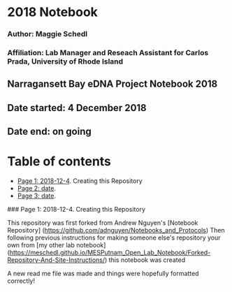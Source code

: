 # 2018 Notebook

### Author: Maggie Schedl
### Affiliation:     Lab Manager and Reseach Assistant for Carlos Prada, University of Rhode Island

## Narragansett Bay eDNA Project Notebook 2018

## Date started:  4 December 2018
## Date end:  on going


# Table of contents    
* [Page 1:   2018-12-4](#id-section1). Creating this Repository
* [Page 2:   date](#id-section2).
* [Page 3:   date](#id-section3).

<div id='id-section1'/> 
### Page 1: 2018-12-4. Creating this Repository

This repository was first forked from Andrew Nguyen's [Notebook Repository] (https://github.com/adnguyen/Notebooks_and_Protocols) 
Then following previous instructions for making someone else's repository your own from [my other lab notebook] (https://meschedl.github.io/MESPutnam_Open_Lab_Notebook/Forked-Repository-And-Site-Instructions/) this notebook was created

A new read me file was made and things were hopefully formatted correctly! 






